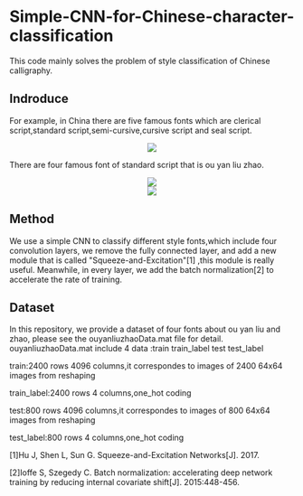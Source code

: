# Simple-CNN-for-Chinese-character-classification
This code mainly solves the problem of style classification of Chinese calligraphy.

Indroduce
----------

For example, in China there are five famous fonts which are clerical script,standard script,semi-cursive,cursive script and seal script.
<div align=center><img src="https://github.com/MingtaoGuo/Simple-CNN-for-Chinese-character-classification/raw/master/fonts/fivefont.jpg"/></div>

There are four famous font of standard script that is ou yan liu zhao.

<div align=center><img src="https://github.com/MingtaoGuo/Simple-CNN-for-Chinese-character-classification/raw/master/fonts/fivefonts.jpg"/></div><div align=center><img src="https://github.com/MingtaoGuo/Simple-CNN-for-Chinese-character-classification/raw/master/fonts/ouyanliuzhao.jpg"/></div>

Method
--------

We use a simple CNN to classify different style fonts,which include four convolution layers, we remove the fully connected layer, and add a new module that is called "Squeeze-and-Excitation"[1] ,this module is really useful. Meanwhile, in every layer, we add the batch normalization[2] to accelerate the rate of training.

Dataset
---------

In this repository, we provide a dataset of four fonts about ou yan liu and zhao, please see the ouyanliuzhaoData.mat file for detail.  
ouyanliuzhaoData.mat include 4 data :train train_label test test_label

train:2400 rows 4096 columns,it correspondes to images of 2400 64x64 images from reshaping

train_label:2400 rows 4 columns,one_hot coding

test:800 rows 4096 columns,it correspondes to images of 800 64x64 images from reshaping

test_label:800 rows 4 columns,one_hot coding

[1]Hu J, Shen L, Sun G. Squeeze-and-Excitation Networks[J]. 2017.

[2]Ioffe S, Szegedy C. Batch normalization: accelerating deep network training by reducing internal covariate shift[J]. 2015:448-456.
